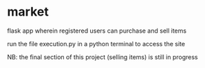 # market
flask app wherein registered users can purchase and sell items

run the file execution.py in a python terminal to access the site

NB: the final section of this project (selling items) is still in progress
